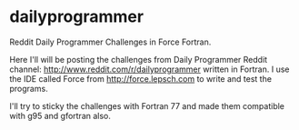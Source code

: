 dailyprogrammer
===============

Reddit Daily Programmer Challenges in Force Fortran.

Here I'll will be posting the challenges from Daily Programmer Reddit channel: http://www.reddit.com/r/dailyprogrammer written in Fortran. I use the IDE called Force from http://force.lepsch.com to write and test the programs.

I'll try to sticky the challenges with Fortran 77 and made them compatible with g95 and gfortran also.
